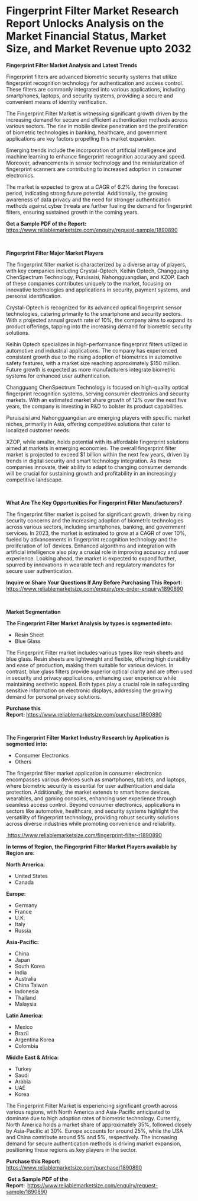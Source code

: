 <p><h1>Fingerprint Filter Market Research Report Unlocks Analysis on the Market Financial Status, Market Size, and Market Revenue upto 2032</h1></p><p><strong>Fingerprint Filter Market Analysis and Latest Trends</strong></p>
<p><p>Fingerprint filters are advanced biometric security systems that utilize fingerprint recognition technology for authentication and access control. These filters are commonly integrated into various applications, including smartphones, laptops, and security systems, providing a secure and convenient means of identity verification.</p><p>The Fingerprint Filter Market is witnessing significant growth driven by the increasing demand for secure and efficient authentication methods across various sectors. The rise in mobile device penetration and the proliferation of biometric technologies in banking, healthcare, and government applications are key factors propelling this market expansion. </p><p>Emerging trends include the incorporation of artificial intelligence and machine learning to enhance fingerprint recognition accuracy and speed. Moreover, advancements in sensor technology and the miniaturization of fingerprint scanners are contributing to increased adoption in consumer electronics. </p><p>The market is expected to grow at a CAGR of 6.2% during the forecast period, indicating strong future potential. Additionally, the growing awareness of data privacy and the need for stronger authentication methods against cyber threats are further fueling the demand for fingerprint filters, ensuring sustained growth in the coming years.</p></p>
<p><strong>Get a Sample PDF of the Report:&nbsp;</strong> <a href="https://www.reliablemarketsize.com/enquiry/request-sample/1890890?utm_campaign=3219&utm_medium=2&utm_source=Github&utm_content=ia&utm_term=15042025&utm_id=fingerprint-filter">https://www.reliablemarketsize.com/enquiry/request-sample/1890890</a></p>
<p>&nbsp;</p>
<p><strong>Fingerprint Filter Major Market Players</strong></p>
<p><p>The fingerprint filter market is characterized by a diverse array of players, with key companies including Crystal-Optech, Keihin Optech, Changguang ChenSpectrum Technology, Puruisaisi, Nahongguangdian, and XZOP. Each of these companies contributes uniquely to the market, focusing on innovative technologies and applications in security, payment systems, and personal identification.</p><p>Crystal-Optech is recognized for its advanced optical fingerprint sensor technologies, catering primarily to the smartphone and security sectors. With a projected annual growth rate of 10%, the company aims to expand its product offerings, tapping into the increasing demand for biometric security solutions.</p><p>Keihin Optech specializes in high-performance fingerprint filters utilized in automotive and industrial applications. The company has experienced consistent growth due to the rising adoption of biometrics in automotive safety features, with a market size reaching approximately $150 million. Future growth is expected as more manufacturers integrate biometric systems for enhanced user authentication.</p><p>Changguang ChenSpectrum Technology is focused on high-quality optical fingerprint recognition systems, serving consumer electronics and security markets. With an estimated market share growth of 12% over the next five years, the company is investing in R&D to bolster its product capabilities.</p><p>Puruisaisi and Nahongguangdian are emerging players with specific market niches, primarily in Asia, offering competitive solutions that cater to localized customer needs.</p><p>XZOP, while smaller, holds potential with its affordable fingerprint solutions aimed at markets in emerging economies. The overall fingerprint filter market is projected to exceed $1 billion within the next few years, driven by trends in digital security and smart technology integration. As these companies innovate, their ability to adapt to changing consumer demands will be crucial for sustaining growth and profitability in an increasingly competitive landscape.</p></p>
<p>&nbsp;</p>
<p><strong>What Are The Key Opportunities For Fingerprint Filter Manufacturers?</strong></p>
<p><p>The fingerprint filter market is poised for significant growth, driven by rising security concerns and the increasing adoption of biometric technologies across various sectors, including smartphones, banking, and government services. In 2023, the market is estimated to grow at a CAGR of over 10%, fueled by advancements in fingerprint recognition technology and the proliferation of IoT devices. Enhanced algorithms and integration with artificial intelligence also play a crucial role in improving accuracy and user experience. Looking ahead, the market is expected to expand further, spurred by innovations in wearable tech and regulatory mandates for secure user authentication.</p></p>
<p><strong>Inquire or Share Your Questions If Any Before Purchasing This Report:</strong> <a href="https://www.reliablemarketsize.com/enquiry/pre-order-enquiry/1890890?utm_campaign=3219&utm_medium=2&utm_source=Github&utm_content=ia&utm_term=15042025&utm_id=fingerprint-filter">https://www.reliablemarketsize.com/enquiry/pre-order-enquiry/1890890</a></p>
<p>&nbsp;</p>
<p><strong>Market Segmentation</strong></p>
<p><strong>The Fingerprint Filter Market Analysis by types is segmented into:</strong></p>
<p><ul><li>Resin Sheet</li><li>Blue Glass</li></ul></p>
<p><p>The Fingerprint Filter market includes various types like resin sheets and blue glass. Resin sheets are lightweight and flexible, offering high durability and ease of production, making them suitable for various devices. In contrast, blue glass filters provide superior optical clarity and are often used in security and privacy applications, enhancing user experience while maintaining aesthetic appeal. Both types play a crucial role in safeguarding sensitive information on electronic displays, addressing the growing demand for personal privacy solutions.</p></p>
<p><strong>Purchase this Report:&nbsp;</strong><a href="https://www.reliablemarketsize.com/purchase/1890890?utm_campaign=3219&utm_medium=2&utm_source=Github&utm_content=ia&utm_term=15042025&utm_id=fingerprint-filter">https://www.reliablemarketsize.com/purchase/1890890</a></p>
<p>&nbsp;</p>
<p><strong>The Fingerprint Filter Market Industry Research by Application is segmented into:</strong></p>
<p><ul><li>Consumer Electronics</li><li>Others</li></ul></p>
<p><p>The fingerprint filter market application in consumer electronics encompasses various devices such as smartphones, tablets, and laptops, where biometric security is essential for user authentication and data protection. Additionally, the market extends to smart home devices, wearables, and gaming consoles, enhancing user experience through seamless access control. Beyond consumer electronics, applications in sectors like automotive, healthcare, and security systems highlight the versatility of fingerprint technology, providing robust security solutions across diverse industries while promoting convenience and reliability.</p></p>
<p><a href="https://www.reliablemarketsize.com/fingerprint-filter-r1890890?utm_campaign=3219&utm_medium=2&utm_source=Github&utm_content=ia&utm_term=15042025&utm_id=fingerprint-filter">&nbsp;https://www.reliablemarketsize.com/fingerprint-filter-r1890890</a></p>
<p><strong>In terms of Region, the Fingerprint Filter Market Players available by Region are:</strong></p>
<p>
    <p> <strong> North America: </strong>
        <ul>
            <li>United States</li>
            <li>Canada</li>
        </ul>
        </p> 
    <p> <strong> Europe: </strong>
        <ul>
            <li>Germany</li>
            <li>France</li>
            <li>U.K.</li>
            <li>Italy</li>
            <li>Russia</li>
        </ul>
        </p> 
    <p> <strong> Asia-Pacific: </strong>
        <ul>
            <li>China</li>
            <li>Japan</li>
            <li>South Korea</li>
            <li>India</li>
            <li>Australia</li>
            <li>China Taiwan</li>
            <li>Indonesia</li>
            <li>Thailand</li>
            <li>Malaysia</li>
        </ul>
        </p> 
    <p> <strong> Latin America: </strong>
        <ul>
            <li>Mexico</li>
            <li>Brazil</li>
            <li>Argentina Korea</li>
            <li>Colombia</li>
        </ul>
        </p> 
    <p> <strong> Middle East & Africa: </strong>
        <ul>
            <li>Turkey</li>
            <li>Saudi</li>
            <li>Arabia</li>
            <li>UAE</li>
            <li>Korea</li>
        </ul>
    </p>
    </p>
<p><p>The Fingerprint Filter Market is experiencing significant growth across various regions, with North America and Asia-Pacific anticipated to dominate due to high adoption rates of biometric technology. Currently, North America holds a market share of approximately 35%, followed closely by Asia-Pacific at 30%. Europe accounts for around 25%, while the USA and China contribute around 5% and 5%, respectively. The increasing demand for secure authentication methods is driving market expansion, positioning these regions as key players in the sector.</p></p>
<p><strong>Purchase this Report: </strong><a href="https://www.reliablemarketsize.com/purchase/1890890?utm_campaign=3219&utm_medium=2&utm_source=Github&utm_content=ia&utm_term=15042025&utm_id=fingerprint-filter">https://www.reliablemarketsize.com/purchase/1890890</a></p>
<p>&nbsp;<strong>Get a Sample PDF of the Report:&nbsp;&nbsp;</strong><a href="https://www.reliablemarketsize.com/enquiry/request-sample/1890890?utm_campaign=3219&utm_medium=2&utm_source=Github&utm_content=ia&utm_term=15042025&utm_id=fingerprint-filter">https://www.reliablemarketsize.com/enquiry/request-sample/1890890</a></p>
<p><strong></strong></p>
<p><p></p><p></p><p></p></p>